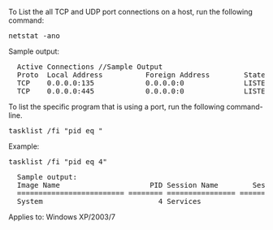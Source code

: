 To List the all TCP and UDP port connections on a host, run the following command:
<pre>
netstat -ano
</pre>

  Sample output:
<pre>
  Active Connections //Sample Output
  Proto  Local Address          Foreign Address        State           PID
  TCP    0.0.0.0:135            0.0.0.0:0              LISTENING       544
  TCP    0.0.0.0:445            0.0.0.0:0              LISTENING       4
</pre>

To list the specific program that is using a port, run the following command-line.

<pre>
tasklist /fi "pid eq <process ID(PID)>"
</pre>

Example: 
<pre>
tasklist /fi "pid eq 4"
</pre>

<pre>
  Sample output:
  Image Name                     PID Session Name        Session#    Mem Usage //Sample Output
  ========================= ======== ================ =========== ============
  System                           4 Services                   0      1,612 K
</pre>

Applies to: Windows XP/2003/7
